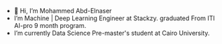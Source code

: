 - 👋 Hi, I’m Mohammed Abd-Elnaser
-  I’m  Machine | Deep Learning Engineer at Stackzy. graduated From ITI AI-pro 9 month program.
-  I’m currently Data Science Pre-master's student at Cairo University.

<!---
muhammedAbulnaser/muhammedAbulnaser is a ✨ special ✨ repository because its `README.md` (this file) appears on your GitHub profile.
You can click the Preview link to take a look at your changes.
--->
